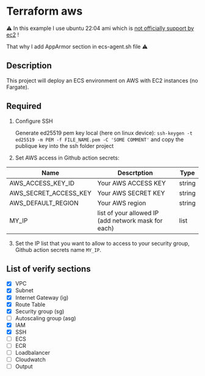 # Terraform aws

:warning: In this example I use ubuntu 22:04 ami which is [not officially support by ec2](https://github.com/aws/amazon-ecs-agent/issues/3227) !

That why I add AppArmor section in ecs-agent.sh file :warning:

## Description

This project will deploy an ECS environment on AWS with EC2 instances (no Fargate).

## Required

1. Configure SSH

    Generate ed25519 pem key local (here on linux device): `ssh-keygen -t ed25519 -m PEM -f FILE_NAME.pem -C 'SOME COMMENT'` and copy the publique key into the ssh folder project

2. Set AWS access in Github action secrets:

| Name | Descrtption | Type |
| --- | --- | --- |
|AWS_ACCESS_KEY_ID | Your AWS ACCESS KEY | string |
|AWS_SECRET_ACCESS_KEY| Your AWS SECRET KEY | string |
|AWS_DEFAULT_REGION | Your AWS region | string |
| MY_IP | list of your allowed IP (add network mask for each) | list |

3. Set the IP list that you want to allow to access to your security group, Github action secrets name `MY_IP`.

## List of verify sections

- [X] VPC
- [X] Subnet
- [X] Internet Gateway (ig)
- [X] Route Table
- [x] Security group (sg)
- [ ] Autoscaling group (asg)
- [x] IAM
- [X] SSH
- [ ] ECS
- [ ] ECR
- [ ] Loadbalancer
- [ ] Cloudwatch
- [ ] Output
